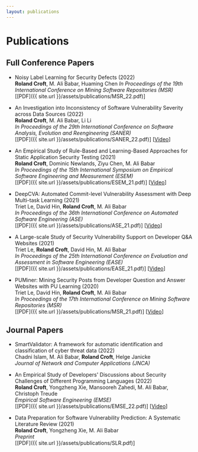 ```yaml
---
layout: publications
---
```


# Publications

## Full Conference Papers
* Noisy Label Learning for Security Defects (2022)  
__Roland Croft__, M. Ali Babar, Huaming Chen
_In Proceedings of the 19th International Conference on Mining Software Repositories (MSR)_  
[[PDF]({{ site.url }}/assets/publications/MSR_22.pdf)]  

* An Investigation into Inconsistency of Software Vulnerability Severity across Data Sources (2022)  
__Roland Croft__, M. Ali Babar, Li Li  
_In Proceedings of the 29th International Conference on Software Analysis, Evolution and Reengineering (SANER)_  
[[PDF]({{ site.url }}/assets/publications/SANER_22.pdf)] [[Video](https://www.youtube.com/watch?v=3_XysfuPF-A)]  

* An Empirical Study of Rule-Based and Learning-Based Approaches for Static Application Security Testing (2021)  
__Roland Croft__, Dominic Newlands, Ziyu Chen, M. Ali Babar  
_In Proceedings of the 15th International Symposium on Empirical Software Engineering and Measurement (ESEM)_  
[[PDF]({{ site.url }}/assets/publications/ESEM_21.pdf)] [[Video](https://www.youtube.com/watch?v=Ajc4kWLMBZQ)]  

* DeepCVA: Automated Commit-level Vulnerability Assessment with Deep Multi-task Learning (2021)  
Triet Le, David Hin, __Roland Croft__, M. Ali Babar  
_In Proceedings of the 36th International Conference on Automated Software Engineering (ASE)_  
[[PDF]({{ site.url }}/assets/publications/ASE_21.pdf)] [[Video](https://www.youtube.com/watch?v=YhuZvtkfPPo)]  

* A Large-scale Study of Security Vulnerability Support on Developer Q&A Websites (2021)  
Triet Le, __Roland Croft__, David Hin, M. Ali Babar  
_In Proceedings of the 25th International Conference on Evaluation and Assessment in Software Engineering (EASE)_  
[[PDF]({{ site.url }}/assets/publications/EASE_21.pdf)] [[Video](https://www.youtube.com/watch?v=jBIvJDHb8AM)]  

* PUMiner: Mining Security Posts from Developer Question and Answer Websites with PU Learning (2020)  
Triet Le, David Hin, __Roland Croft__, M. Ali Babar  
_In Proceedings of the 17th International Conference on Mining Software Repositories (MSR)_  
[[PDF]({{ site.url }}/assets/publications/MSR_21.pdf)] [[Video](https://www.youtube.com/watch?v=M95IAxN01DI)]  


## Journal Papers
* SmartValidator: A framework for automatic identification and classification of cyber threat data (2022)  
Chadni Islam, M. Ali Babar, __Roland Croft__, Helge Janicke  
_Journal of Network and Computer Applications (JNCA)_  

* An Empirical Study of Developers' Discussions about Security Challenges of Different Programming Languages (2022)  
__Roland Croft__, Yongzheng Xie, Mansooreh Zahedi, M. Ali Babar, Christoph Treude  
_Empirical Software Engineering (EMSE)_  
[[PDF]({{ site.url }}/assets/publications/EMSE_22.pdf)] [[Video](https://www.youtube.com/watch?v=WpDx2QIFP7c)]   

* Data Preparation for Software Vulnerability Prediction: A Systematic Literature Review (2021)  
__Roland Croft__, Yongzheng Xie, M. Ali Babar  
_Preprint_  
[[PDF]({{ site.url }}/assets/publications/SLR.pdf)]    
